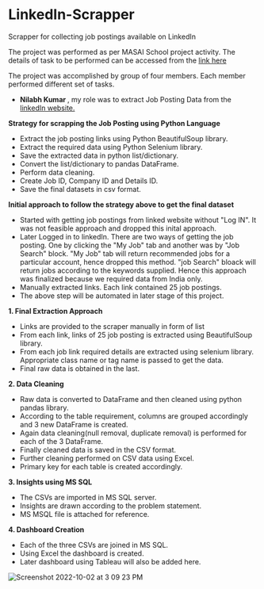 # LinkedIn-Scrapper
 Scrapper for collecting job postings available on LinkedIn

The project was performed as per MASAI School project activity. The details of task to be performed can be accessed from the <a href="https://aman-vats-masai-school.notion.site/Job-Analytics-7233631164504f1ab1a09ea87dd2aabf">link here</a>

The project was accomplished by group of four members. Each member performed different set of tasks. 
- <strong> Nilabh Kumar </strong>, my role was to extract Job Posting Data from the <a href = "https://www.linkedin.com"> linkedIn website.</a>

<strong> Strategy for scrapping the Job Posting using Python Language</strong>
- Extract the job posting links using Python BeautifulSoup library.
- Extract the required data using Python Selenium library.
- Save the extracted data in python list/dictionary.
- Convert the list/dictionary to pandas DataFrame.
- Perform data cleaning.
- Create Job ID, Company ID and Details ID.
- Save the final datasets in csv format.


<strong> Initial approach to follow the strategy above to get the final dataset</strong>
- Started with getting job postings from linked website without "Log IN". It was not feasible approach and dropped this inital approach.
- Later Logged in to linkedIn. There are two ways of getting the job posting. One by clicking the "My Job" tab and another was by "Job Search" block. "My Job" tab will return recommended jobs for a particular account, hence dropped this method. "job Search" bloack will return jobs according to the keywords supplied. Hence this approach was finalized because we required data from India only.
- Manually extracted links. Each link contained 25 job postings.
- The above step will be automated in later stage of this project.

<strong>1. Final Extraction Approach</strong>
- Links are provided to the scraper manually in form of list
- From each link, links of 25 job posting is extracted using BeautifulSoup library.
- From each job link required details are extracted using selenium library. Appropriate class name or tag name is passed to get the data.
- Final raw data is obtained in the last.

<strong>2. Data Cleaning</strong>
- Raw data is converted to DataFrame and then cleaned using python pandas library.
- According to the table requirement, columns are grouped accordingly and 3 new DataFrame is created.
- Again data cleaning(null removal, duplicate removal) is performed for each of the 3 DataFrame.
- Finally cleaned data is saved in the CSV format. 
- Further cleaning performed on CSV data using Excel.
- Primary key for each table is created accordingly.

<strong>3. Insights using MS SQL</strong>
- The CSVs are imported in MS SQL server.
- Insights are drawn according to the problem statement.
- MS MSQL file is attached for reference.

<strong>4. Dashboard Creation</strong>
- Each of the three CSVs are joined in MS SQL.
- Using Excel the dashboard is created. 
- Later dashboard using Tableau will also be added here.

![Screenshot 2022-10-02 at 3 09 23 PM](https://user-images.githubusercontent.com/66992000/193452880-aa561c96-771d-4603-ae98-75ddb53d0273.png)

